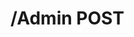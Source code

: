 #  /Admin POST

<api-endpoint openapi-path="../../../../../../specifications/swagger.json" method="POST" endpoint="/Admin"/>